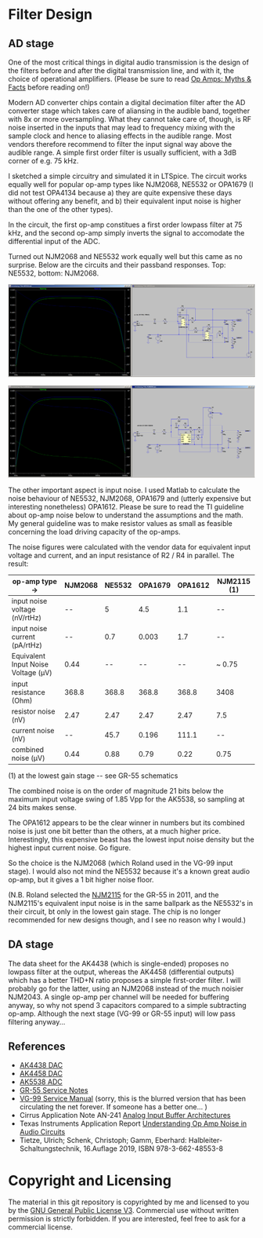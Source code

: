 # Filter Design

## AD stage

One of the most critical things in digital audio transmission is the design of the filters before and after the digital transmission line, and with it, the choice of operational amplifiers. (Please be sure to read [Op Amps: Myths & Facts](https://nwavguy.blogspot.com/2011/08/op-amps-myths-facts.html) before reading on!)   

Modern AD converter chips contain a digital decimation filter after the AD converter stage which takes care of aliansing in the audible band, together with 8x or more oversampling. What they cannot take care of, though, is RF noise inserted in the inputs that may lead to frequency mixing with the sample clock and hence to aliasing effects in the audible range. Most vendors therefore recommend to filter the input signal way above the audible range. A simple first order filter is usually sufficient, with a 3dB corner of e.g. 75 kHz. 

I sketched a simple circuitry and simulated it in LTSpice. The circuit works equally well for popular op-amp types like NJM2068, NE5532 or OPA1679 (I did not test OPA4134 because a) they are quite expensive these days without offering any benefit, and b) their equivalent input noise is higher than the one of the other types). 

In the circuit, the first op-amp constitues a first order lowpass filter at 75 kHz, and the second op-amp simply inverts the signal to accomodate the differential input of the ADC. 

Turned out NJM2068 and NE5532 work equally well but this came as no surprise. Below are the circuits and their passband responses. Top: NE5532, bottom: NJM2068. 

![Input filter with NE5532](Filter-NE5532.png)  
  
![Input filter with NJM2068](Filter-NJM2068.png)  
  
The other important aspect is input noise. I used Matlab to calculate the noise behaviour of NE5532, NJM2068, OPA1679 and (utterly expensive but interesting nonetheless) OPA1612. Please be sure to read the TI guideline about op-amp noise below to understand the assumptions and the math. My general guideline was to make resistor values as small as feasible concerning the load driving capacity of the op-amps. 
  
The noise figures were calculated with the vendor data for equivalent input voltage and current, and an input resistance of R2 / R4 in parallel. The result: 

| op-amp type ->                     | NJM2068 | NE5532 | OPA1679 | OPA1612 | NJM2115 (1) |
|------------------------------------|---------|--------|---------|---------|---------|
| input noise voltage (nV/rtHz)      | --      | 5      | 4.5     | 1.1     | --      |
| input noise current (pA/rtHz)      | --      | 0.7    | 0.003   | 1.7     | --      |
| Equivalent Input Noise Voltage (µV)| 0.44    | --     | --      | --      | ~ 0.75     |
| input resistance (Ohm)             | 368.8   | 368.8  | 368.8   | 368.8   | 3408   |
| resistor noise (nV)                | 2.47    | 2.47   | 2.47    | 2.47    | 7.5  |
| current noise (nV)                 | --      | 45.7   | 0.196   | 111.1   | --      |
| combined noise (µV)                | 0.44    | 0.88   | 0.79    | 0.22    | 0.75    |

(1) at the lowest gain stage -- see GR-55 schematics


The combined noise is on the order of magnitude 21 bits below the maximum input voltage swing of 1.85 Vpp for the AK5538, so sampling at 24 bits makes sense. 

The OPA1612 appears to be the clear winner in numbers but its combined noise is just one bit better than the others, at a much higher price. Interestingly, this expensive beast has the lowest input noise density but the highest input current noise. Go figure. 
  
So the choice is the NJM2068 (which Roland used in the VG-99 input stage). I would also not mind the NE5532 because it's a known great audio op-amp, but it gives a 1 bit higher noise floor. 

(N.B. Roland selected the [NJM2115](https://www.alldatasheet.com/datasheet-pdf/pdf/7259/NJRC/NJM2115.html) for the GR-55 in 2011, and  the NJM2115's equivalent input noise is in the same ballpark as the NE5532's in their circuit, bt only in the lowest gain stage. The chip is no longer recommended for new designs though, and I see no reason why I would.)


## DA stage 

The data sheet for the AK4438 (which is single-ended) proposes no lowpass filter at the output, whereas the AK4458 (differential outputs) which has a better THD+N ratio proposes a simple first-order filter. I will probably go for the latter, using an NJM2068 instead of the much noisier NJM2043. A single op-amp per channel will be needed for buffering anyway, so why not spend 3 capacitors compared to a simple subtracting op-amp. Although the next stage (VG-99 or GR-55 input) will low pass filtering anyway... 



## References

  * [AK4438 DAC](https://www.akm.com/eu/en/products/audio/audio-dac/ak4438vn/)
  * [AK4458 DAC](https://www.akm.com/eu/en/products/audio/audio-dac/ak4458vn/)
  * [AK5538 ADC](https://www.akm.com/eu/en/products/audio/audio-adc/ak5538vn/)
  * [GR-55 Service Notes](https://www.joness.com/gr300/service/GR-55_SERVICE_NOTES.pdf)
  * [VG-99 Service Manual](https://www.joness.com/gr300/service/VG-99_SERVICE.pdf) (sorry, this is the blurred version that has been circulating the net forever. If someone has a better one... ) 
  * Cirrus Application Note AN-241 [Analog Input Buffer Architectures](https://statics.cirrus.com/pubs/appNote/an241-1.pdf) 
  * Texas Instruments Application Report [Understanding Op Amp Noise in Audio Circuits](https://www.ti.com/lit/ab/sboa345/sboa345.pdf)
  * Tietze, Ulrich; Schenk, Christoph; Gamm, Eberhard: Halbleiter-Schaltungstechnik, 16.Auflage 2019,
ISBN 978-3-662-48553-8


# Copyright and Licensing

The material in this git repository is copyrighted by me and licensed to you by the [GNU General Public License V3](https://www.gnu.org/licenses/gpl-3.0.en.html). Commercial use without written permission is strictly forbidden. If you are interested, feel free to ask for a commercial license. 



